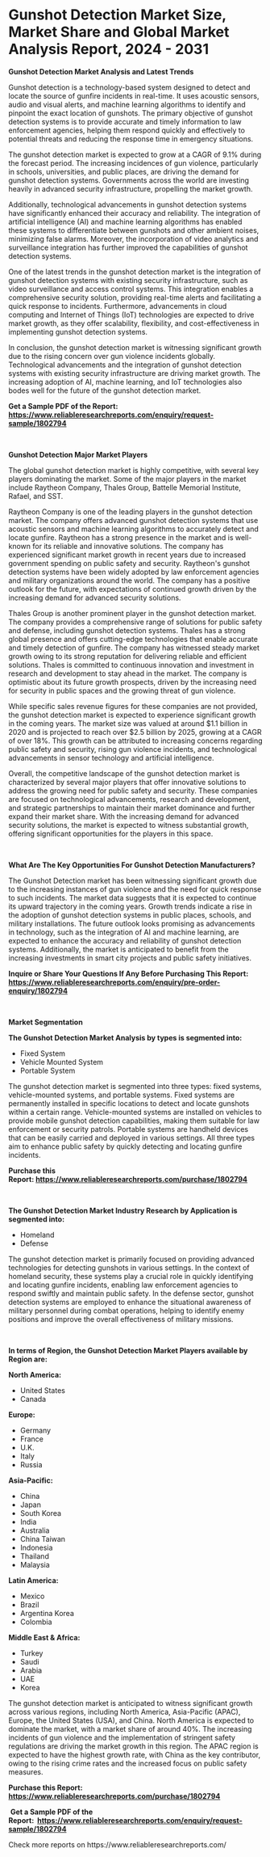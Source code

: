 <p><h1>Gunshot Detection Market Size, Market Share and Global Market Analysis Report, 2024 - 2031</h1></p><p><strong>Gunshot Detection Market Analysis and Latest Trends</strong></p>
<p><p>Gunshot detection is a technology-based system designed to detect and locate the source of gunfire incidents in real-time. It uses acoustic sensors, audio and visual alerts, and machine learning algorithms to identify and pinpoint the exact location of gunshots. The primary objective of gunshot detection systems is to provide accurate and timely information to law enforcement agencies, helping them respond quickly and effectively to potential threats and reducing the response time in emergency situations.</p><p>The gunshot detection market is expected to grow at a CAGR of 9.1% during the forecast period. The increasing incidences of gun violence, particularly in schools, universities, and public places, are driving the demand for gunshot detection systems. Governments across the world are investing heavily in advanced security infrastructure, propelling the market growth.</p><p>Additionally, technological advancements in gunshot detection systems have significantly enhanced their accuracy and reliability. The integration of artificial intelligence (AI) and machine learning algorithms has enabled these systems to differentiate between gunshots and other ambient noises, minimizing false alarms. Moreover, the incorporation of video analytics and surveillance integration has further improved the capabilities of gunshot detection systems.</p><p>One of the latest trends in the gunshot detection market is the integration of gunshot detection systems with existing security infrastructure, such as video surveillance and access control systems. This integration enables a comprehensive security solution, providing real-time alerts and facilitating a quick response to incidents. Furthermore, advancements in cloud computing and Internet of Things (IoT) technologies are expected to drive market growth, as they offer scalability, flexibility, and cost-effectiveness in implementing gunshot detection systems.</p><p>In conclusion, the gunshot detection market is witnessing significant growth due to the rising concern over gun violence incidents globally. Technological advancements and the integration of gunshot detection systems with existing security infrastructure are driving market growth. The increasing adoption of AI, machine learning, and IoT technologies also bodes well for the future of the gunshot detection market.</p></p>
<p><strong>Get a Sample PDF of the Report:&nbsp; <a href="https://www.reliableresearchreports.com/enquiry/request-sample/1802794">https://www.reliableresearchreports.com/enquiry/request-sample/1802794</a></strong></p>
<p>&nbsp;</p>
<p><strong>Gunshot Detection Major Market Players</strong></p>
<p><p>The global gunshot detection market is highly competitive, with several key players dominating the market. Some of the major players in the market include Raytheon Company, Thales Group, Battelle Memorial Institute, Rafael, and SST. </p><p>Raytheon Company is one of the leading players in the gunshot detection market. The company offers advanced gunshot detection systems that use acoustic sensors and machine learning algorithms to accurately detect and locate gunfire. Raytheon has a strong presence in the market and is well-known for its reliable and innovative solutions. The company has experienced significant market growth in recent years due to increased government spending on public safety and security. Raytheon's gunshot detection systems have been widely adopted by law enforcement agencies and military organizations around the world. The company has a positive outlook for the future, with expectations of continued growth driven by the increasing demand for advanced security solutions.</p><p>Thales Group is another prominent player in the gunshot detection market. The company provides a comprehensive range of solutions for public safety and defense, including gunshot detection systems. Thales has a strong global presence and offers cutting-edge technologies that enable accurate and timely detection of gunfire. The company has witnessed steady market growth owing to its strong reputation for delivering reliable and efficient solutions. Thales is committed to continuous innovation and investment in research and development to stay ahead in the market. The company is optimistic about its future growth prospects, driven by the increasing need for security in public spaces and the growing threat of gun violence.</p><p>While specific sales revenue figures for these companies are not provided, the gunshot detection market is expected to experience significant growth in the coming years. The market size was valued at around $1.1 billion in 2020 and is projected to reach over $2.5 billion by 2025, growing at a CAGR of over 18%. This growth can be attributed to increasing concerns regarding public safety and security, rising gun violence incidents, and technological advancements in sensor technology and artificial intelligence.</p><p>Overall, the competitive landscape of the gunshot detection market is characterized by several major players that offer innovative solutions to address the growing need for public safety and security. These companies are focused on technological advancements, research and development, and strategic partnerships to maintain their market dominance and further expand their market share. With the increasing demand for advanced security solutions, the market is expected to witness substantial growth, offering significant opportunities for the players in this space.</p></p>
<p>&nbsp;</p>
<p><strong>What Are The Key Opportunities For Gunshot Detection Manufacturers?</strong></p>
<p><p>The Gunshot Detection market has been witnessing significant growth due to the increasing instances of gun violence and the need for quick response to such incidents. The market data suggests that it is expected to continue its upward trajectory in the coming years. Growth trends indicate a rise in the adoption of gunshot detection systems in public places, schools, and military installations. The future outlook looks promising as advancements in technology, such as the integration of AI and machine learning, are expected to enhance the accuracy and reliability of gunshot detection systems. Additionally, the market is anticipated to benefit from the increasing investments in smart city projects and public safety initiatives.</p></p>
<p><strong>Inquire or Share Your Questions If Any Before Purchasing This Report: <a href="https://www.reliableresearchreports.com/enquiry/pre-order-enquiry/1802794">https://www.reliableresearchreports.com/enquiry/pre-order-enquiry/1802794</a></strong></p>
<p>&nbsp;</p>
<p><strong>Market Segmentation</strong></p>
<p><strong>The Gunshot Detection Market Analysis by types is segmented into:</strong></p>
<p><ul><li>Fixed System</li><li>Vehicle Mounted System</li><li>Portable System</li></ul></p>
<p><p>The gunshot detection market is segmented into three types: fixed systems, vehicle-mounted systems, and portable systems. Fixed systems are permanently installed in specific locations to detect and locate gunshots within a certain range. Vehicle-mounted systems are installed on vehicles to provide mobile gunshot detection capabilities, making them suitable for law enforcement or security patrols. Portable systems are handheld devices that can be easily carried and deployed in various settings. All three types aim to enhance public safety by quickly detecting and locating gunfire incidents.</p></p>
<p><strong>Purchase this Report:&nbsp;<a href="https://www.reliableresearchreports.com/purchase/1802794">https://www.reliableresearchreports.com/purchase/1802794</a></strong></p>
<p>&nbsp;</p>
<p><strong>The Gunshot Detection Market Industry Research by Application is segmented into:</strong></p>
<p><ul><li>Homeland</li><li>Defense</li></ul></p>
<p><p>The gunshot detection market is primarily focused on providing advanced technologies for detecting gunshots in various settings. In the context of homeland security, these systems play a crucial role in quickly identifying and locating gunfire incidents, enabling law enforcement agencies to respond swiftly and maintain public safety. In the defense sector, gunshot detection systems are employed to enhance the situational awareness of military personnel during combat operations, helping to identify enemy positions and improve the overall effectiveness of military missions.</p></p>
<p>&nbsp;</p>
<p><strong>In terms of Region, the Gunshot Detection Market Players available by Region are:</strong></p>
<p>
    <p> <strong> North America: </strong>
        <ul>
            <li>United States</li>
            <li>Canada</li>
        </ul>
        </p> 
    <p> <strong> Europe: </strong>
        <ul>
            <li>Germany</li>
            <li>France</li>
            <li>U.K.</li>
            <li>Italy</li>
            <li>Russia</li>
        </ul>
        </p> 
    <p> <strong> Asia-Pacific: </strong>
        <ul>
            <li>China</li>
            <li>Japan</li>
            <li>South Korea</li>
            <li>India</li>
            <li>Australia</li>
            <li>China Taiwan</li>
            <li>Indonesia</li>
            <li>Thailand</li>
            <li>Malaysia</li>
        </ul>
        </p> 
    <p> <strong> Latin America: </strong>
        <ul>
            <li>Mexico</li>
            <li>Brazil</li>
            <li>Argentina Korea</li>
            <li>Colombia</li>
        </ul>
        </p> 
    <p> <strong> Middle East & Africa: </strong>
        <ul>
            <li>Turkey</li>
            <li>Saudi</li>
            <li>Arabia</li>
            <li>UAE</li>
            <li>Korea</li>
        </ul>
    </p>
    </p>
<p><p>The gunshot detection market is anticipated to witness significant growth across various regions, including North America, Asia-Pacific (APAC), Europe, the United States (USA), and China. North America is expected to dominate the market, with a market share of around 40%. The increasing incidents of gun violence and the implementation of stringent safety regulations are driving the market growth in this region. The APAC region is expected to have the highest growth rate, with China as the key contributor, owing to the rising crime rates and the increased focus on public safety measures.</p></p>
<p><strong>Purchase this Report: <a href="https://www.reliableresearchreports.com/purchase/1802794">https://www.reliableresearchreports.com/purchase/1802794</a></strong></p>
<p>&nbsp;<strong>Get a Sample PDF of the Report:&nbsp;&nbsp;<a href="https://www.reliableresearchreports.com/enquiry/request-sample/1802794">https://www.reliableresearchreports.com/enquiry/request-sample/1802794</a></strong></p>
<p><strong></strong></p>
<p>Check more reports on https://www.reliableresearchreports.com/</p>